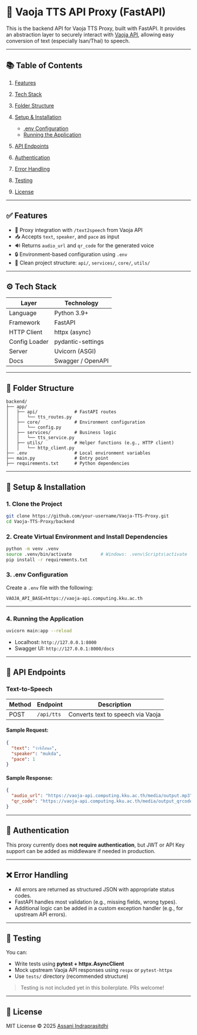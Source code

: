 # 🎹 Vaoja TTS API Proxy (FastAPI)

This is the backend API for Vaoja TTS Proxy, built with FastAPI.
It provides an abstraction layer to securely interact with [Vaoja API](https://vaoja-api.computing.kku.ac.th), allowing easy conversion of text (especially Isan/Thai) to speech.

---

## 📚 Table of Contents

1. [Features](#features)
2. [Tech Stack](#tech-stack)
3. [Folder Structure](#folder-structure)
4. [Setup & Installation](#setup--installation)

   * [.env Configuration](#env-configuration)
   * [Running the Application](#running-the-application)
5. [API Endpoints](#api-endpoints)
6. [Authentication](#authentication)
7. [Error Handling](#error-handling)
8. [Testing](#testing)
9. [License](#license)

---

## ✅ Features

* 🔁 Proxy integration with `/text2speech` from Vaoja API
* 📥 Accepts `text`, `speaker`, and `pace` as input
* 🔊 Returns `audio_url` and `qr_code` for the generated voice
* 🔒 Environment-based configuration using `.env`
* 🧱 Clean project structure: `api/`, `services/`, `core/`, `utils/`

---

## ⚙️ Tech Stack

| Layer         | Technology        |
| ------------- | ----------------- |
| Language      | Python 3.9+       |
| Framework     | FastAPI           |
| HTTP Client   | httpx (async)     |
| Config Loader | pydantic-settings |
| Server        | Uvicorn (ASGI)    |
| Docs          | Swagger / OpenAPI |

---

## 📂 Folder Structure

```
backend/
├── app/
│   ├── api/              # FastAPI routes
│   │   └── tts_routes.py
│   ├── core/             # Environment configuration
│   │   └── config.py
│   ├── services/         # Business logic
│   │   └── tts_service.py
│   ├── utils/            # Helper functions (e.g., HTTP client)
│   │   └── http_client.py
├── .env                  # Local environment variables
├── main.py               # Entry point
├── requirements.txt      # Python dependencies
```

---

## 🚀 Setup & Installation

### 1. Clone the Project

```bash
git clone https://github.com/your-username/Vaoja-TTS-Proxy.git
cd Vaoja-TTS-Proxy/backend
```

### 2. Create Virtual Environment and Install Dependencies

```bash
python -m venv .venv
source .venv/bin/activate           # Windows: .venv\Scripts\activate
pip install -r requirements.txt
```

### 3. .env Configuration

Create a `.env` file with the following:

```env
VAOJA_API_BASE=https://vaoja-api.computing.kku.ac.th
```

---

### 4. Running the Application

```bash
uvicorn main:app --reload
```

* Localhost: `http://127.0.0.1:8000`
* Swagger UI: `http://127.0.0.1:8000/docs`

---

## 📡 API Endpoints

### Text-to-Speech

| Method | Endpoint   | Description                       |
| ------ | ---------- | --------------------------------- |
| POST   | `/api/tts` | Converts text to speech via Vaoja |

#### Sample Request:

```json
{
  "text": "ว่าจั่งได๋นอ",
  "speaker": "mukda",
  "pace": 1
}
```

#### Sample Response:

```json
{
  "audio_url": "https://vaoja-api.computing.kku.ac.th/media/output.mp3",
  "qr_code": "https://vaoja-api.computing.kku.ac.th/media/output_qrcode.png"
}
```

---

## 🔐 Authentication

This proxy currently does **not require authentication**, but JWT or API Key support can be added as middleware if needed in production.

---

## ❌ Error Handling

* All errors are returned as structured JSON with appropriate status codes.
* FastAPI handles most validation (e.g., missing fields, wrong types).
* Additional logic can be added in a custom exception handler (e.g., for upstream API errors).

---

## 🧪 Testing

You can:

* Write tests using **pytest + httpx.AsyncClient**
* Mock upstream Vaoja API responses using `respx` or `pytest-httpx`
* Use `tests/` directory (recommended structure)

> Testing is not included yet in this boilerplate. PRs welcome!

---

## 📄 License

MIT License © 2025 [Assani Indraprasitdhi](https://github.com/AssaniIndraprasitdhi)
